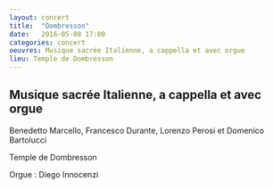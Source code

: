 ```yaml
---
layout: concert
title:  "Dombresson"
date:   2016-05-08 17:00
categories: concert
oeuvres: Musique sacrée Italienne, a cappella et avec orgue
lieu: Temple de Dombresson
---
```


## Musique sacrée Italienne, a cappella et avec orgue

Benedetto Marcello, Francesco Durante, Lorenzo Perosi et Domenico Bartolucci

Temple de Dombresson

Orgue : Diego Innocenzi
